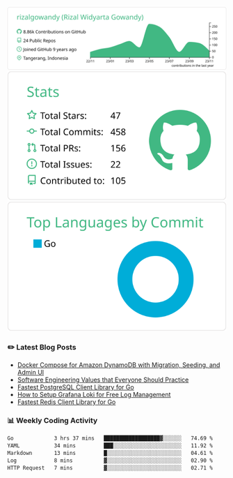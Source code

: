 ![profile-details](profile-summary-card-output/vue/0-profile-details.svg)
![stats](profile-summary-card-output/vue/3-stats.svg)
![most-commit-language](profile-summary-card-output/vue/2-most-commit-language.svg)

### :pencil2: Latest Blog Posts
<!-- BLOG-POST-LIST:START -->
- [Docker Compose for Amazon DynamoDB with Migration, Seeding, and Admin UI](https://medium.com/geekculture/docker-compose-for-amazon-dynamodb-with-migration-seeding-and-admin-ui-db11a348cc6a?source=rss-5763b0f1aba6------2)
- [Software Engineering Values that Everyone Should Practice](https://levelup.gitconnected.com/software-engineering-values-that-everyone-should-practice-c980d00cd103?source=rss-5763b0f1aba6------2)
- [Fastest PostgreSQL Client Library for Go](https://levelup.gitconnected.com/fastest-postgresql-client-library-for-go-579fa97909fb?source=rss-5763b0f1aba6------2)
- [How to Setup Grafana Loki for Free Log Management](https://levelup.gitconnected.com/how-to-setup-grafana-loki-for-free-log-management-ceb60558503c?source=rss-5763b0f1aba6------2)
- [Fastest Redis Client Library for Go](https://levelup.gitconnected.com/fastest-redis-client-library-for-go-7993f618f5ab?source=rss-5763b0f1aba6------2)
<!-- BLOG-POST-LIST:END -->

### 📊 Weekly Coding Activity
<!--START_SECTION:waka-->

```txt
Go             3 hrs 37 mins   ██████████████████▓░░░░░░   74.69 %
YAML           34 mins         ███░░░░░░░░░░░░░░░░░░░░░░   11.92 %
Markdown       13 mins         █░░░░░░░░░░░░░░░░░░░░░░░░   04.61 %
Log            8 mins          ▓░░░░░░░░░░░░░░░░░░░░░░░░   02.90 %
HTTP Request   7 mins          ▓░░░░░░░░░░░░░░░░░░░░░░░░   02.71 %
```

<!--END_SECTION:waka-->
